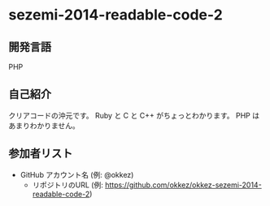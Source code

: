 sezemi-2014-readable-code-2
===========================

## 開発言語

PHP

## 自己紹介

クリアコードの沖元です。
Ruby と C と C++ がちょっとわかります。
PHP はあまりわかりません。

## 参加者リスト

* GitHub アカウント名 (例: @okkez)
  * リポジトリのURL (例: https://github.com/okkez/okkez-sezemi-2014-readable-code-2)
